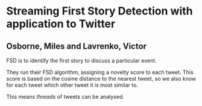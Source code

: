 # Streaming First Story Detection with application to Twitter
## Osborne, Miles and Lavrenko, Victor

FSD is to identify the first story to discuss a particular event.
        
They run their FSD algorithm, assigning a novelty score to each tweet. This score is based on the cosine distance to the nearest tweet, so we also know for each tweet which other tweet it is most similar to.
        
This means _threads_ of tweets can be analysed.
